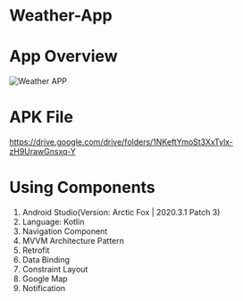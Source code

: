 # Weather-App
# App Overview
![Weather APP](https://user-images.githubusercontent.com/48696824/146686447-30ea25e6-b558-4a80-8660-b80d3b414f37.jpg)

# APK File
https://drive.google.com/drive/folders/1NKeftYmoSt3XxTylx-zH9UrawGnsxq-Y

# Using Components
1. Android Studio(Version: Arctic Fox | 2020.3.1 Patch 3)
2. Language: Kotlin
3. Navigation Component
4. MVVM Architecture Pattern
5. Retrofit
6. Data Binding
7. Constraint Layout
8. Google Map
9. Notification
